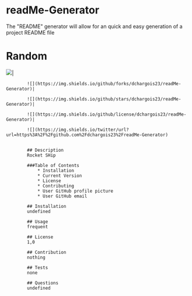 # readMe-Generator
The "README" generator will allow for an quick and easy generation of a project README file

 # Random 
![](https://img.shields.io/github/issues/dchargois23/readMe-Generator)|

            ![](https://img.shields.io/github/forks/dchargois23/readMe-Generator)|

            ![](https://img.shields.io/github/stars/dchargois23/readMe-Generator)|

            ![](https://img.shields.io/github/license/dchargois23/readMe-Generator)|

            ![](https://img.shields.io/twitter/url?url=https%3A%2F%2Fgithub.com%2Fdchargois23%2FreadMe-Generator)


            ## Description
            Rocket SHip

            ###Table of Contents
                * Installation
                * Current Version 
                * License
                * Contributing
                * User GitHub profile picture
                * User GitHub email
            
            ## Installation
            undefined

            ## Usage
            frequent

            ## License
            1,0

            ## Contribution
            nothing

            ## Tests
            none

            ## Questions
            undefined 
